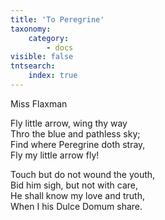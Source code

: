 ```yaml
---
title: 'To Peregrine'
taxonomy:
    category:
        - docs
visible: false
tntsearch:
    index: true
---
```


<div class="author">Miss Flaxman</div>

Fly little arrow, wing thy way  
Thro the blue and pathless sky;  
Find where Peregrine doth stray,  
Fly my little arrow fly!

Touch but do not wound the youth,  
Bid him sigh, but not with care,  
He shall know my love and truth,  
When I his Dulce Domum share.